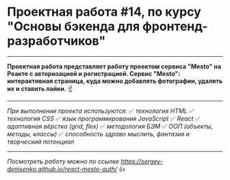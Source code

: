 #  Проектная работа #14, по курсу "Основы бэкенда для фронтенд-разработчиков"
____

**Проектная работа представляет работу проектом сервиса "Mesto" на Реакте с авторизацией и регистрацией.
Сервис "Mesto": интерактивная страница, куда можно добавлять фотографии, удалять их и ставить лайки.** :point_up:

____

*При выполнении проекта используются:*
:white_check_mark: *технология HTML*
:white_check_mark: *технология CSS*
:white_check_mark: *язык программирования JavaScript*
:white_check_mark: *React*
:white_check_mark: *адаптивная вёрстка (grid, flex)*
:white_check_mark: *методология БЭМ*
:white_check_mark: *ООП (объекты, методы, классы)*
:white_check_mark: *способность здраво мыслить, фантазия и творческий потенциал*

____

*Посмотреть работу можно по ссылке https://sergey-denisenko.github.io/react-mesto-auth/* :+1:
